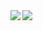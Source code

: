 <div>
  <a href="https://github.com/workcjl">
     <img align="left" src="https://github-readme-stats.vercel.app/api?username=workcsy&show_icons=true&theme=tokyonight&line_height=33">
    </a>
   <a href="https://github.com/workcjl">
     <img align="left" src="https://github-readme-stats.vercel.app/api/top-langs/?username=workcsy&show_icons=true&theme=tokyonight&hide=html,shell">
   </a>
</div>
